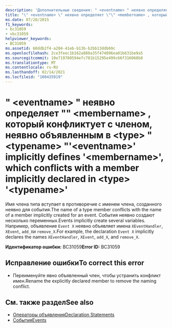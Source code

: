 ```yaml
---
description: 'Дополнительные сведения: " <eventname> " неявно определяет "" <membername> , который конфликтует с членом, неявно объявленным в <type> " <typename> "'
title: "\" <eventname> \" неявно определяет \"\" <membername> , который конфликтует с членом, неявно объявленным в <type> \" <typename> \""
ms.date: 07/20/2015
f1_keywords:
- bc31059
- vbc31059
helpviewer_keywords:
- BC31059
ms.assetid: 60ddb2f4-a204-41eb-b13b-b2bb13ddb69c
ms.openlocfilehash: 2ce3feec1b162a880a35f474096ea01b631be9a5
ms.sourcegitcommit: 10e719780594efc781b15295e499c66f316068b8
ms.translationtype: MT
ms.contentlocale: ru-RU
ms.lasthandoff: 02/14/2021
ms.locfileid: "100435919"
---
```

# <a name="eventname-implicitly-defines-membername-which-conflicts-with-a-member-implicitly-declared-in-type-typename"></a><span data-ttu-id="02fb3-103">" \<eventname> " неявно определяет "" \<membername> , который конфликтует с членом, неявно объявленным в \<type> " \<typename> "</span><span class="sxs-lookup"><span data-stu-id="02fb3-103">'\<eventname>' implicitly defines '\<membername>', which conflicts with a member implicitly declared in \<type> '\<typename>'</span></span>

<span data-ttu-id="02fb3-104">Имя члена типа вступает в противоречие с именем члена, созданного неявно для события.</span><span class="sxs-lookup"><span data-stu-id="02fb3-104">The name of a type member conflicts with the name of a member implicitly created for an event.</span></span> <span data-ttu-id="02fb3-105">События неявно создают несколько переменных.</span><span class="sxs-lookup"><span data-stu-id="02fb3-105">Events implicitly create several variables.</span></span> <span data-ttu-id="02fb3-106">Например, объявление `Event X` неявно объявляет имена `XEventHandler`, `XEvent`, `add_X`и `remove_X`.</span><span class="sxs-lookup"><span data-stu-id="02fb3-106">For example, the declaration `Event X` implicitly declares the names `XEventHandler`, `XEvent`, `add_X`, and `remove_X`.</span></span>

<span data-ttu-id="02fb3-107">**Идентификатор ошибки:** BC31059</span><span class="sxs-lookup"><span data-stu-id="02fb3-107">**Error ID:** BC31059</span></span>

## <a name="to-correct-this-error"></a><span data-ttu-id="02fb3-108">Исправление ошибки</span><span class="sxs-lookup"><span data-stu-id="02fb3-108">To correct this error</span></span>

- <span data-ttu-id="02fb3-109">Переименуйте явно объявленный член, чтобы устранить конфликт имен.</span><span class="sxs-lookup"><span data-stu-id="02fb3-109">Rename the explicitly declared member to remove the naming conflict.</span></span>

## <a name="see-also"></a><span data-ttu-id="02fb3-110">См. также раздел</span><span class="sxs-lookup"><span data-stu-id="02fb3-110">See also</span></span>

- [<span data-ttu-id="02fb3-111">Операторы объявления</span><span class="sxs-lookup"><span data-stu-id="02fb3-111">Declaration Statements</span></span>](../programming-guide/language-features/statements.md#declaration-statements)
- [<span data-ttu-id="02fb3-112">События</span><span class="sxs-lookup"><span data-stu-id="02fb3-112">Events</span></span>](../programming-guide/language-features/events/index.md)
